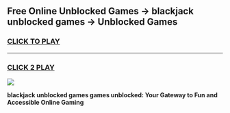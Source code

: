 
## Free Online Unblocked Games → blackjack unblocked games → Unblocked Games
<h3>
<a href="https://premium.freeplayer.one?title=blackjack_unblocked_games&ref=21F">CLICK TO PLAY</a></h3>
<hr>

<h3>
<a href="https://premium.freeplayer.one?title=blackjack_unblocked_games&ref=21F">CLICK 2 PLAY</a>
  
</h3>

<a href="https://premium.freeplayer.one?title=blackjack_unblocked_games&ref=21F/"><img src="https://clearcache.store/games.png"></a>


**blackjack unblocked games games unblocked: Your Gateway to Fun and Accessible Online Gaming**
